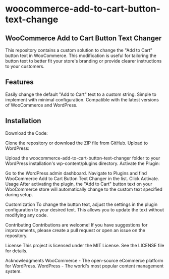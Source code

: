 # woocommerce-add-to-cart-button-text-change

## WooCommerce Add to Cart Button Text Changer
This repository contains a custom solution to change the "Add to Cart" button text in WooCommerce. This modification is useful for tailoring the button text to better fit your store's branding or provide clearer instructions to your customers.

## Features
Easily change the default "Add to Cart" text to a custom string.
Simple to implement with minimal configuration.
Compatible with the latest versions of WooCommerce and WordPress.
## Installation
Download the Code:

Clone the repository or download the ZIP file from GitHub.
Upload to WordPress:

Upload the woocommerce-add-to-cart-button-text-changer folder to your WordPress installation's wp-content/plugins directory.
Activate the Plugin:

Go to the WordPress admin dashboard.
Navigate to Plugins and find WooCommerce Add to Cart Button Text Changer in the list.
Click Activate.
Usage
After activating the plugin, the "Add to Cart" button text on your WooCommerce store will automatically change to the custom text specified during setup.

Customization
To change the button text, adjust the settings in the plugin configuration to your desired text. This allows you to update the text without modifying any code.

Contributing
Contributions are welcome! If you have suggestions for improvements, please create a pull request or open an issue on the repository.

License
This project is licensed under the MIT License. See the LICENSE file for details.


Acknowledgments
WooCommerce - The open-source eCommerce platform for WordPress.
WordPress - The world's most popular content management system.

